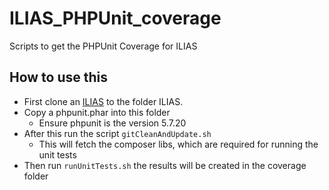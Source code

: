 # ILIAS_PHPUnit_coverage
Scripts to get the PHPUnit Coverage for ILIAS

## How to use this
- First clone an [ILIAS](https://github.com/ILIAS-eLearning/ILIAS) to the folder ILIAS.
- Copy a phpunit.phar into this folder
  - Ensure phpunit is the version 5.7.20
- After this run the script `gitCleanAndUpdate.sh` 
  - This will fetch the composer libs, which are required for running the unit tests
- Then run `runUnitTests.sh` the results will be created in the coverage folder
